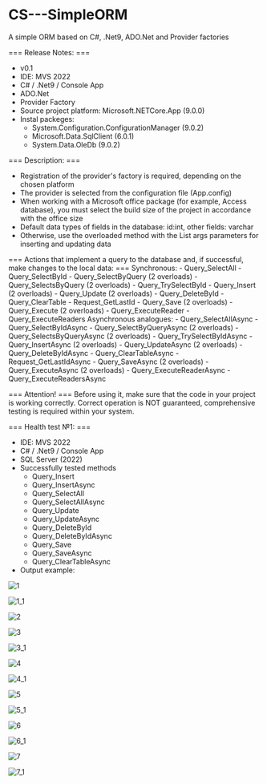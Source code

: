 # CS---SimpleORM
A simple ORM based on C#, .Net9, ADO.Net and Provider factories

=== Release Notes: ===
- v0.1
- IDE: MVS 2022
- C# / .Net9 / Console App
- ADO.Net
- Provider Factory
- Source project platform: Microsoft.NETCore.App (9.0.0)
- Instal packeges:
  * System.Configuration.ConfigurationManager (9.0.2)
  * Microsoft.Data.SqlClient (6.0.1)
  * System.Data.OleDb (9.0.2)

=== Description: ===
- Registration of the provider's factory is required, depending on the chosen platform
- The provider is selected from the configuration file (App.config)
- When working with a Microsoft office package (for example, Access database), you must select the build size of the project in accordance with the office size
- Default data types of fields in the database: id:int, other fields: varchar
- Otherwise, use the overloaded method with the List<DbParametr> args parameters for inserting and updating data

===  Actions that implement a query to the database and, if successful, make changes to the local data: ===
    Synchronous:
    - Query_SelectAll
    - Query_SelectById
    - Query_SelectByQuery (2 overloads)
    - Query_SelectsByQuery (2 overloads)
    - Query_TrySelectById
    - Query_Insert (2 overloads)
    - Query_Update (2 overloads)
    - Query_DeleteById
    - Query_ClearTable
    - Request_GetLastId
    - Query_Save (2 overloads)
    - Query_Execute (2 overloads)
    - Query_ExecuteReader
    - Query_ExecuteReaders
    Asynchronous analogues:
    - Query_SelectAllAsync
    - Query_SelectByIdAsync
    - Query_SelectByQueryAsync (2 overloads)
    - Query_SelectsByQueryAsync (2 overloads)
    - Query_TrySelectByIdAsync
    - Query_InsertAsync (2 overloads)
    - Query_UpdateAsync (2 overloads)
    - Query_DeleteByIdAsync
    - Query_ClearTableAsync
    - Request_GetLastIdAsync
    - Query_SaveAsync (2 overloads)
    - Query_ExecuteAsync (2 overloads)
    - Query_ExecuteReaderAsync
    - Query_ExecuteReadersAsync

=== Attention! ===
Before using it, make sure that the code in your project is working correctly. Correct operation is NOT guaranteed, comprehensive testing is required within your system.

=== Health test №1: ===
- IDE: MVS 2022
- C# / .Net9 / Console App
- SQL Server (2022)
- Successfully tested methods
  - Query_Insert
  - Query_InsertAsync
  - Query_SelectAll
  - Query_SelectAllAsync
  - Query_Update
  - Query_UpdateAsync
  - Query_DeleteById
  - Query_DeleteByIdAsync
  - Query_Save
  - Query_SaveAsync
  - Query_ClearTableAsync
 - Output example:

![1](https://github.com/user-attachments/assets/bcc598f7-0fe8-413f-8da3-dedd96e1593d)

![1_1](https://github.com/user-attachments/assets/a1d49c8a-a2fb-40b1-95ff-75a009997ebf)

![2](https://github.com/user-attachments/assets/59a01924-ef07-4893-9814-de745d932c11)
   
![3](https://github.com/user-attachments/assets/785c2bca-3d0d-4970-8ae5-c206af7ada74)

![3_1](https://github.com/user-attachments/assets/e4a94e35-c7ab-4c3f-b5ff-509be4975af6)

![4](https://github.com/user-attachments/assets/1836eb39-e95c-44e4-98e1-2d50025a1f8a)

![4_1](https://github.com/user-attachments/assets/4a15c50a-0858-416f-87ff-d0a0a2709e2f)

![5](https://github.com/user-attachments/assets/2bbeb5f2-f2e1-409b-89c0-ade29cf2d8a0)

![5_1](https://github.com/user-attachments/assets/e499d78b-ce1c-400d-badc-d3b9cdc66bd3)

![6](https://github.com/user-attachments/assets/1f7db1bc-b35a-4682-9c62-d03ab76f06de)

![6_1](https://github.com/user-attachments/assets/8852899e-999c-4e62-ba03-88cdd4e410c7)

![7](https://github.com/user-attachments/assets/3c80562c-9437-47ec-a99e-45972ef08b67)

![7_1](https://github.com/user-attachments/assets/10e27a15-6d82-4e2a-b800-0883056d35d6)
